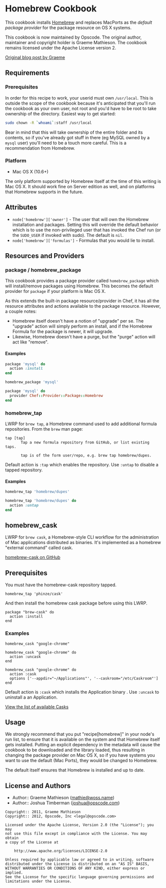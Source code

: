 Homebrew Cookbook
=================
This cookbook installs [Homebrew](http://mxcl.github.com/homebrew/) and replaces MacPorts as the *default package provider* for the package resource on OS X systems.

This cookbook is now maintained by Opscode. The original author, maintainer and copyright holder is Graeme Mathieson. The cookbook remains licensed under the Apache License version 2.

[Original blog post by Graeme](http://woss.name/2011/01/23/converging-your-home-directory-with-chef/)


Requirements
------------
### Prerequisites

In order for this recipe to work, your userid must own `/usr/local`. This is outside the scope of the cookbook because it's anticipated that you'll run the cookbook as your own user, not root and you'd have to be root to take ownership of the directory. Easiest way to get started:

```bash
sudo chown -R `whoami`:staff /usr/local
```

Bear in mind that this will take ownership of the entire folder and its contents, so if you've already got stuff in there (eg MySQL owned by a `mysql` user) you'll need to be a touch more careful. This is a recommendation from Homebrew.

### Platform

- Mac OS X (10.6+)

The only platform supported by Homebrew itself at the time of this writing is Mac OS X. It should work fine on Server edition as well, and on platforms that Homebrew supports in the future.


Attributes
----------
- `node['homebrew']['owner']` - The user that will own the Homebrew installation and packages. Setting this will override the default behavior which is to use the non-privileged user that has invoked the Chef run (or the `SUDO_USER` if invoked with sudo). The default is `nil`.
- `node['homebrew']['formulas']` - Formulas that you would lie to install.


Resources and Providers
-----------------------
### package / homebrew\_package

This cookbook provides a package provider called `homebrew_package` which will install/remove packages using Homebrew. This becomes the default provider for `package` if your platform is Mac OS X.

As this extends the built-in package resource/provider in Chef, it has all the resource attributes and actions available to the package resource. However, a couple notes:

- Homebrew itself doesn't have a notion of "upgrade" per se. The "upgrade" action will simply perform an install, and if the Homebrew Formula for the package is newer, it will upgrade.
- Likewise, Homebrew doesn't have a purge, but the "purge" action will act like "remove".

#### Examples

```ruby
package 'mysql' do
  action :install
end

homebrew_package 'mysql'

package 'mysql' do
  provider Chef::Provider::Package::Homebrew
end
```

### homebrew\_tap

LWRP for `brew tap`, a Homebrew command used to add additional formula repositories. From the `brew` man page:

```text
tap [tap]
       Tap a new formula repository from GitHub, or list existing taps.

       tap is of the form user/repo, e.g. brew tap homebrew/dupes.
```

Default action is `:tap` which enables the repository. Use `:untap` to disable a tapped repository.

#### Examples

```ruby
homebrew_tap 'homebrew/dupes'

homebrew_tap 'homebrew/dupes' do
  action :untap
end
```

## homebrew\_cask

LWRP for `brew cask`, a Homebrew-style CLI workflow for the administration
of Mac applications distributed as binaries. It's implemented as a homebrew
"external command" called cask.

[homebrew-cask on GitHub](https://github.com/phinze/homebrew-cask)

## Prerequisites

You must have the homebrew-cask repository tapped.

    homebrew_tap 'phinze/cask'

And then install the homebrew cask package before using this LWRP.

    package "brew-cask" do
      action :install
    end


### Examples

    homebrew_cask "google-chrome"

    homebrew_cask "google-chrome" do
      action :uncask
    end

    homebrew_cask "google-chrome" do
      action :cask
      options ['--appdir="~/Applications"', '--caskroom="/etc/Caskroom"']
    end


Default action is `:cask` which installs the Application binary . Use `:uncask` to
uninstall a an Application.

[View the list of available Casks](https://github.com/phinze/homebrew-cask/tree/master/Casks)

Usage
-----
We strongly recommend that you put "recipe[homebrew]" in your node's run list, to ensure that it is available on the system and that Homebrew itself gets installed. Putting an explicit dependency in the metadata will cause the cookbook to be downloaded and the library loaded, thus resulting in changing the package provider on Mac OS X, so if you have systems you want to use the default (Mac Ports), they would be changed to Homebrew.

The default itself ensures that Homebrew is installed and up to date.


License and Authors
-------------------
- Author:: Graeme Mathieson (<mathie@woss.name>)
- Author:: Joshua Timberman (<joshua@opscode.com>)

```text
Copyright:: 2011, Graeme Mathieson
Copyright:: 2012, Opscode, Inc <legal@opscode.com>

Licensed under the Apache License, Version 2.0 (the "License"); you may
not use this file except in compliance with the License. You may obtain
a copy of the License at

    http://www.apache.org/licenses/LICENSE-2.0

Unless required by applicable law or agreed to in writing, software
distributed under the License is distributed on an "AS IS" BASIS,
WITHOUT WARRANTIES OR CONDITIONS OF ANY KIND, either express or implied.
See the License for the specific language governing permissions and
limitations under the License.
```
